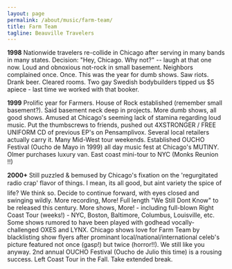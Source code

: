 ```yaml
---
layout: page
permalink: /about/music/farm-team/
title: Farm Team
tagline: Beauville Travelers
---
```


**1998** Nationwide travelers re-collide in Chicago after serving in many bands in many states. Decision: "Hey, Chicago. Why not?" -- laugh at that one now. Loud and obnoxious not-rock in small basement. Neighbors complained once. Once. This was the year for dumb shows. Saw riots. Drank beer. Cleared rooms. Two gay Swedish bodybuilders tipped us $5 apiece - last time we worked with that booker.

**1999** Prolific year for Farmers. House of Rock established (remember small basement?). Said basement neck deep in projects. More dumb shows, all good shows. Amused at Chicago's seeming lack of stamina regarding loud music. Put the thumbscrews to friends, pushed out 4XSTRONGER / FREE UNIFORM CD of previous EP's on Pensamplivox. Several local retailers actually carry it. Many Mid-West tour weekends. Established OUCHO Festival (Oucho de Mayo in 1999) all day music fest at Chicago's MUTINY. Olmer purchases luxury van. East coast mini-tour to NYC (Monks Reunion !!)

**2000+** Still puzzled &amp; bemused by Chicago's fixation on the 'regurgitated radio crap' flavor of things. I mean, its all good, but aint variety the spice of life? We think so. Decide to continue forward, with eyes closed and swinging wildly. More recording, More! Full length "We Still Dont Know" to be released this century. More shows, More! - including full-blown Right Coast Tour (weeks!) - NYC, Boston, Baltimore, Columbus, Louisville, etc. Some shows rumored to have been played with godhead vocally-challenged OXES and LYNX. Chicago shows love for Farm Team by blacklisting show flyers after prominant local/national/international celeb's picture featured not once (gasp!) but twice (horror!!). We still like you anyway. 2nd annual OUCHO Festival (Oucho de Julio this time) is a rousing success. Left Coast Tour in the Fall. Take extended break.


